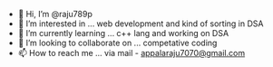 - 👋 Hi, I’m @raju789p
- 👀 I’m interested in ... web development and kind of sorting in DSA
- 🌱 I’m currently learning ... c++ lang and working on DSA 
- 💞️ I’m looking to collaborate on ... competative coding
- 📫 How to reach me ... via mail - appalaraju7070@gmail.com

<!---
raju789p/raju789p is a ✨ special ✨ repository because its `README.md` (this file) appears on your GitHub profile.
You can click the Preview link to take a look at your changes.
--->
